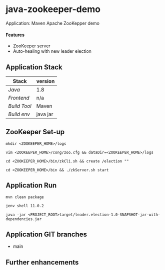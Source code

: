 # java-zookeeper-demo
Application: Maven Apache ZooKepper demo 


#### Features
- ZooKeeper server
- Auto-healing with new leader election

## 

## Application Stack

Stack  | version |
--- | --- |  
*Java* | 1.8
*Frontend* | n/a
*Build Tool* | Maven
*Build env* | java jar

## ZooKeeper Set-up 
`mkdir <ZOOKEEPER_HOME>/logs`

`vim <ZOOKEEPER_HOME>/cong/zoo.cfg && dataDir=<ZOOKEEPER_HOME>/logs`

`cd <ZOOKEEPER_HOME>/bin/zkCli.sh && create /election ""`

`cd <ZOOKEEPER_HOME>/bin && ./zkServer.sh start`

## Application Run

`mvn clean package`

`jenv shell 11.0.2`

`java -jar <PROJECT_ROOT>target/leader.election-1.0-SNAPSHOT-jar-with-dependencies.jar`

## Application GIT branches
- main

## Further enhancements 